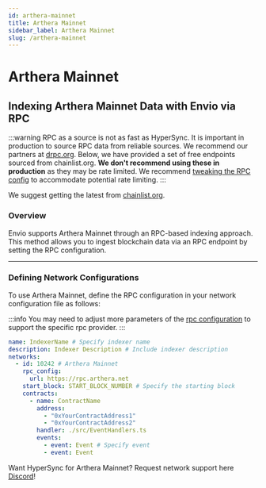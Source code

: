 ```yaml
---
id: arthera-mainnet
title: Arthera Mainnet
sidebar_label: Arthera Mainnet
slug: /arthera-mainnet
---
```


# Arthera Mainnet

## Indexing Arthera Mainnet Data with Envio via RPC

:::warning
RPC as a source is not as fast as HyperSync. It is important in production to source RPC data from reliable sources. We recommend our partners at [drpc.org](https://drpc.org). Below, we have provided a set of free endpoints sourced from chainlist.org. **We don't recommend using these in production** as they may be rate limited. We recommend [tweaking the RPC config](./rpc-sync) to accommodate potential rate limiting.
:::

We suggest getting the latest from [chainlist.org](https://chainlist.org).

### Overview

Envio supports Arthera Mainnet through an RPC-based indexing approach. This method allows you to ingest blockchain data via an RPC endpoint by setting the RPC configuration.

---

### Defining Network Configurations

To use Arthera Mainnet, define the RPC configuration in your network configuration file as follows:

:::info
You may need to adjust more parameters of the [rpc configuration](./rpc-sync) to support the specific rpc provider. 
:::

```yaml
name: IndexerName # Specify indexer name
description: Indexer Description # Include indexer description
networks:
  - id: 10242 # Arthera Mainnet
    rpc_config:
      url: https://rpc.arthera.net 
    start_block: START_BLOCK_NUMBER # Specify the starting block
    contracts:
      - name: ContractName
        address:
          - "0xYourContractAddress1"
          - "0xYourContractAddress2"
        handler: ./src/EventHandlers.ts
        events:
          - event: Event # Specify event
          - event: Event
```

Want HyperSync for Arthera Mainnet? Request network support here [Discord](https://discord.gg/fztEvj79m3)!

